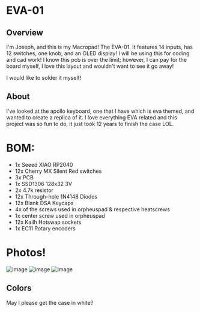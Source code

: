 
# EVA-01

## Overview

I'm Joseph, and this is my Macropad! The EVA-01. It features 14 inputs, has 12 switches, one knob, and an OLED display! I will be using this for coding and cad work! I know this pcb is over the limit; however, I can pay for the board myself, I love this layout and wouldn't want to see it go away!

I would like to solder it myself!
## About 

I've looked at the apollo keyboard, one that I have which is eva themed, and wanted to create a replica of it. I love everything EVA related and this project was so fun to do, it just took 12 years to finish the case LOL.

# BOM:
- 1x Seeed XIAO RP2040
- 12x Cherry MX Silent Red switches
- 3x PCB
- 1x SSD1306 128x32 3V
- 2x 4.7k resistor
- 12x Through-hole 1N4148 Diodes
- 12x Blank DSA Keycaps
- 4x of the screws used in orpheuspad & respective heatscrews
- 1x center screw used in orpheuspad
- 12x Kailh Hotswap sockets
- 1x EC11 Rotary encoders 
# Photos!
![image](https://github.com/user-attachments/assets/a4ca5ff4-5e0b-4d12-93c7-b23f5f393722)
![image](https://github.com/user-attachments/assets/167d1434-1f35-4383-ba14-bc19d75eb498)
![image](https://github.com/user-attachments/assets/8d222fd5-8d97-447f-9564-54bed26015f4)


## Colors

May I please get the case in white?
